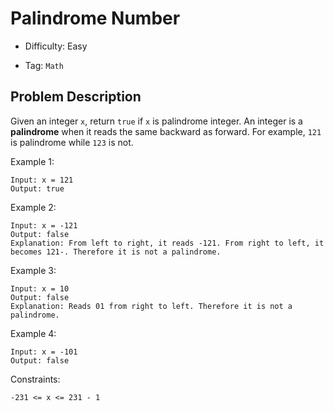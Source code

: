 # Palindrome Number

- Difficulty: Easy

- Tag: `Math`

## Problem Description

Given an integer `x`, return `true` if `x` is palindrome integer.
An integer is a **palindrome** when it reads the same backward as forward. For example, `121` is palindrome while `123` is not.

Example 1:

```
Input: x = 121
Output: true
```

Example 2:

```
Input: x = -121
Output: false
Explanation: From left to right, it reads -121. From right to left, it becomes 121-. Therefore it is not a palindrome.
```

Example 3:

```
Input: x = 10
Output: false
Explanation: Reads 01 from right to left. Therefore it is not a palindrome.
```

Example 4:

```
Input: x = -101
Output: false
```

Constraints:

```
-231 <= x <= 231 - 1
```
